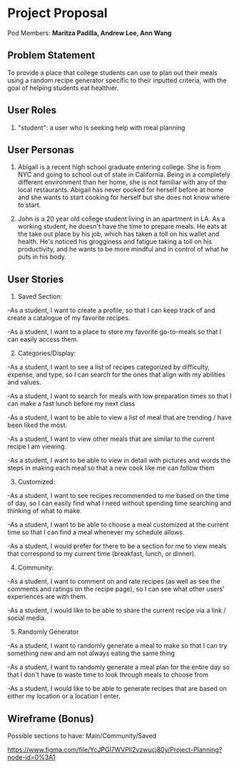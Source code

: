 # Project Proposal

Pod Members: **Maritza Padilla, Andrew Lee, Ann Wang**

## Problem Statement

To provide a place that college students can use to plan out their meals using a random recipe generator specific to their inputted criteria, with the goal of helping students eat healthier.

## User Roles

1. "student": a user who is seeking help with meal planning

## User Personas

1. Abigail is a recent high school graduate entering college. She is from NYC and going to school out of state in California. Being in a completely different environment than her home, she is not familiar with any of the local restaurants. Abigail has never cooked for herself before at home and she wants to start cooking for herself but she does not know where to start. 

2. John is a 20 year old college student living in an apartment in LA. As a working student, he doesn't have the time to prepare meals. He eats at the take out place by his job, which has taken a toll on his wallet and health. He's noticed his grogginess and fatigue taking a toll on his productivity, and he wants to be more mindful and in control of what he puts in his body.


## User Stories

1. Saved Section:

 -As a student, I want to create a profile, so that I can keep track of and create a catalogue of my favorite recipes.
 
 -As a student, I want to a place to store my favorite go-to-meals so that I can easily access them.
 
 
2. Categories/Display:

 -As a student, I want to see a list of recipes categorized by difficulty, expense, and type, so I can search for the ones that align with my abilities and values.

 -As a student, I want to search for meals with low preparation times so that I can make a fast lunch before my next class

 -As a student, I want to be able to view a list of meal that are trending / have been liked the most.
 
 -As a student, I want to view other meals that are similar to the current recipe I am viewing.
 
 -As a student, I want to be able to view in detail with pictures and words the steps in making each meal so that a new cook like me can follow them
 
 
3. Customized:

-As a student, I want to see recipes recommended to me based on the time of day, so I can easily find what I need without spending time searching and thinking of what to make.

-As a student, I want to be able to choose a meal customized at the current time so that I can find a meal whenever my schedule allows.

-As a student, I would prefer for there to be a section for me to view meals that correspond to my current time (breakfast, lunch, or dinner).


4. Community:

-As a student, I want to comment on and rate recipes (as well as see the comments and ratings on the recipe page), so I can see what other users' experiences are with them.

-As a student, I would like to be able to share the current recipe via a link / social media.


5. Randomly Generator

-As a student, I want to randomly generate a meal to make so that I can try something new and am not always eating the same thing

-As a student, I want to randomly generate a meal plan for the entire day so that I don't have to waste time to look through meals to choose from

-As a student, I would like to be able to generate recipes that are based on either my location or a location I enter.


## Wireframe (Bonus)

Possible sections to have: Main/Community/Saved

https://www.figma.com/file/YcJPGl7WVPll2vzwucj80y/Project-Planning?node-id=0%3A1
